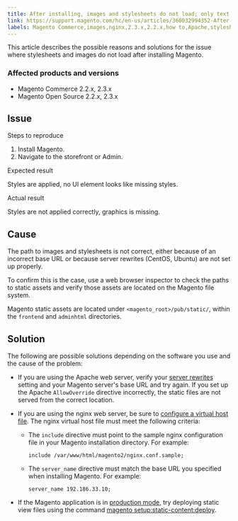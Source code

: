 ```yaml
---
title: After installing, images and stylesheets do not load; only text displays, no graphics
link: https://support.magento.com/hc/en-us/articles/360032994352-After-installing-images-and-stylesheets-do-not-load-only-text-displays-no-graphics
labels: Magento Commerce,images,nginx,2.3.x,2.2.x,how to,Apache,stylesheets
---
```


<p>This article describes the possible reasons and solutions for the issue where stylesheets and images do not load after installing Magento. </p>
<h3>Affected products and versions</h3>
<ul>
<li>Magento Commerce 2.2.x, 2.3.x</li>
<li>Magento Open Source 2.2.x, 2.3.x</li>
</ul>
<h2>Issue</h2>
<p>Steps to reproduce</p>
<ol>
<li>Install Magento.</li>
<li>Navigate to the storefront or Admin.</li>
</ol>
<p>Expected result</p>
<p>Styles are applied, no UI element looks like missing styles.</p>
<p>Actual result </p>
<p>Styles are not applied correctly, graphics is missing.  </p>
<h2>Cause</h2>
<p>The path to images and stylesheets is not correct, either because of an incorrect base URL or because server rewrites (CentOS, Ubuntu) are not set up properly.</p>
<p>To confirm this is the case, use a web browser inspector to check the paths to static assets and verify those assets are located on the Magento file system.</p>
<p>Magento static assets are located under <code>&lt;magento_root&gt;/pub/static/</code>, within the <code>frontend</code> and <code>adminhtml</code> directories.</p>
<h2>Solution</h2>
<p>The following are possible solutions depending on the software you use and the cause of the problem:</p>
<ul>
<li>
<p>If you are using the Apache web server, verify your <a href="https://devdocs.magento.com/guides/v2.3/install-gde/prereq/apache.html#apache-help-rewrite">server rewrites</a> setting and your Magento server's base URL and try again. If you set up the Apache <code>AllowOverride</code> directive incorrectly, the static files are not served from the correct location.</p>
</li>
<li>
<p>If you are using the nginx web server, be sure to <a href="https://devdocs.magento.com/guides/v2.3/install-gde/prereq/nginx.html#configure-nginx-ubuntu">configure a virtual host file</a>. The nginx virtual host file must meet the following criteria:</p>
<ul>
<li>
<p>The <code>include</code> directive must point to the sample nginx configuration file in your Magento installation directory. For example:</p>
<pre><code class="language-bash">include /var/www/html/magento2/nginx.conf.sample;</code></pre>
</li>
<li>
<p>The <code>server_name</code> directive must match the base URL you specified when installing Magento. For example:</p>
<pre><code class="language-bash">server_name 192.186.33.10;</code></pre>
</li>
</ul>
</li>
<li>
<p>If the Magento application is in <a href="https://devdocs.magento.com/guides/v2.3/config-guide/bootstrap/magento-modes.html#production-mode">production mode</a>, try deploying static view files using the command <a href="https://devdocs.magento.com/guides/v2.3/install-gde/install/cli/install-cli-subcommands-maint.html">magento setup:static-content:deploy</a>.</p>
</li>
</ul>